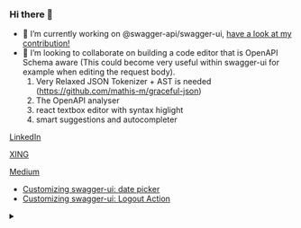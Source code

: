 ### Hi there 👋
- 🔭 I’m currently working on @swagger-api/swagger-ui, [have a look at my contribution!](https://github.com/swagger-api/swagger-ui/pulls?q=is%3Apr+author%3Amathis-m)
- 👯 I’m looking to collaborate on building a code editor that is OpenAPI Schema aware (This could become very useful within swagger-ui for example when editing the request body).
  1. Very Relaxed JSON Tokenizer + AST is needed (https://github.com/mathis-m/graceful-json)
  2. The OpenAPI analyser
  3. react textbox editor with syntax higlight
  4. smart suggestions and autocompleter

[LinkedIn](https://www.linkedin.com/in/mathis-michel-a23726133/)

[XING](https://www.xing.com/profile/Mathis_Michel2/cv)

[Medium](https://mathis-michel.medium.com/)
 - [Customizing swagger-ui: date picker](https://mathis-michel.medium.com/using-swagger-ui-pluginapi-to-render-date-picker-7243369b2800)
 - [Customizing swagger-ui: Logout Action](https://mathis-michel.medium.com/customizing-swagger-ui-logout-action-b9a2cc31989c)
<details><summary></summary>
<img width="1px" height="1px" src="https://profile-counter.glitch.me/mathis-m/count.svg"/>
</details>
<!--
**mathis-m/mathis-m** is a ✨ _special_ ✨ repository because its `README.md` (this file) appears on your GitHub profile.

Here are some ideas to get you started:


- 🌱 I’m currently learning ...

- 🤔 I’m looking for help with ...
- 💬 Ask me about ...
- 📫 How to reach me: ...
- 😄 Pronouns: ...
- ⚡ Fun fact: ...
-->
